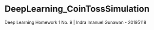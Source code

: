 # DeepLearning_CoinTossSimulation
Deep Learning Homework 1 No. 9 | Indra Imanuel Gunawan - 20195118
